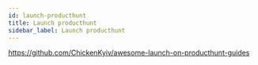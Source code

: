 ```yaml
---
id: launch-producthunt
title: Launch producthunt
sidebar_label: Launch producthunt
---
```


https://github.com/ChickenKyiv/awesome-launch-on-producthunt-guides
